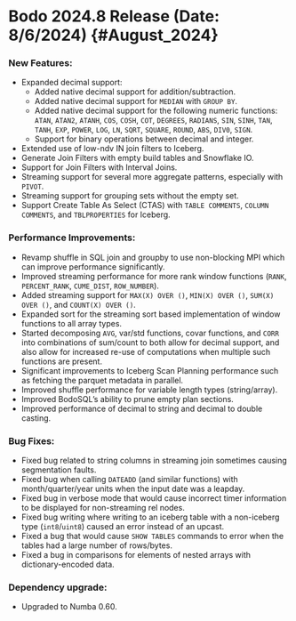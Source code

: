Bodo 2024.8 Release (Date: 8/6/2024) {#August_2024}
=====================================

### New Features:

* Expanded decimal support:
    * Added native decimal support for addition/subtraction.
    * Added native decimal support for `MEDIAN` with `GROUP BY`.
    * Added native decimal support for the following numeric functions: `ATAN`, `ATAN2`, `ATANH`, `COS`, `COSH`, `COT`, `DEGREES`, `RADIANS`, `SIN`, `SINH`, `TAN`, `TANH`, `EXP`, `POWER`, `LOG`, `LN`, `SQRT`, `SQUARE`, `ROUND`, `ABS`, `DIV0`, `SIGN`.
    * Support for binary operations between decimal and integer.
* Extended use of low-ndv IN join filters to Iceberg.
* Generate Join Filters with empty build tables and Snowflake IO.
* Support for Join Filters with Interval Joins.
* Streaming support for several more aggregate patterns, especially with `PIVOT`.
* Streaming support for grouping sets without the empty set.
* Support Create Table As Select (CTAS) with `TABLE COMMENTS`, `COLUMN COMMENTS`, and `TBLPROPERTIES` for Iceberg.

### Performance Improvements:

* Revamp shuffle in SQL join and groupby to use non-blocking MPI which can improve performance significantly.
* Improved streaming performance for more rank window functions (`RANK`, `PERCENT_RANK`, `CUME_DIST`, `ROW_NUMBER`).
* Added streaming support for `MAX(X) OVER ()`, `MIN(X) OVER ()`, `SUM(X) OVER ()`, and `COUNT(X) OVER ()`.
* Expanded sort for the streaming sort based implementation of window functions to all array types.
* Started decomposing `AVG`, var/std functions, covar functions, and `CORR` into combinations of sum/count to both allow for decimal support, and also allow for increased re-use of computations when multiple such functions are present.
* Significant improvements to Iceberg Scan Planning performance such as fetching the parquet metadata in parallel.
* Improved shuffle performance for variable length types (string/array).
* Improved BodoSQL’s ability to prune empty plan sections.
* Improved performance of decimal to string and decimal to double casting.

### Bug Fixes:

* Fixed bug related to string columns in streaming join sometimes causing segmentation faults.
* Fixed bug when calling `DATEADD` (and similar functions) with month/quarter/year units when the input date was a leapday.
* Fixed bug in verbose mode that would cause incorrect timer information to be displayed for non-streaming rel nodes.
* Fixed bug writing where writing to an iceberg table with a non-iceberg type (`int8`/`uint8`) caused an error instead of an upcast.
* Fixed a bug that would cause `SHOW TABLES` commands to error when the tables had a large number of rows/bytes.
* Fixed a bug in comparisons for elements of nested arrays with dictionary-encoded data.

### Dependency upgrade:

* Upgraded to Numba 0.60.
